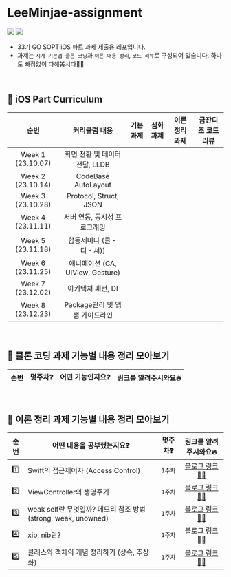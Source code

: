 # LeeMinjae-assignment
<img src="https://img.shields.io/badge/Swift-F05138?style=flat-square&logo=Swift&logoColor=white"/> <img src="https://img.shields.io/badge/Xcode-147EFB?style=flat-square&logo=Xcode&logoColor=white"/>
- 33기 GO SOPT iOS 파트 과제 제출용 레포입니다.
- 과제는 `시계 기본앱 클론 코딩`과 `이론 내용 정리`, `코드 리뷰`로 구성되어 있습니다. 하나도 빠짐없이 다해봅시다💪🏻

<br>

## 🍎 iOS Part Curriculum
  
| 순번 | 커리큘럼 내용 | 기본 과제 | 심화 과제 | 이론 정리 과제 | 금잔디 조 코드 리뷰 | 
| :--: | :--: | :--: | :--: | :--: | :--: | 
| Week 1 (23.10.07) | 화면 전환 및 데이터 전달, LLDB |
| Week 2 (23.10.14) | CodeBase AutoLayout  |
| Week 3 (23.10.28) | Protocol, Struct, JSON |
| Week 4 (23.11.11) | 서버 연동, 동시성 프로그래밍 | 
| Week 5 (23.11.18) | 합동세미나 (클・디・서)) |
| Week 6 (23.11.25) |  애니메이션 (CA, UIView, Gesture) |
| Week 7 (23.12.02) | 아키텍쳐 패턴, DI |
| Week 8 (23.12.23) | Package관리 및 앱잼 가이드라인 |

<br>

## 🍏 클론 코딩 과제 기능별 내용 정리 모아보기

| 순번 | 몇주차❓ | 어떤 기능인지요❓ | 링크를 알려주시와요🔥 |
| :--: | :--: | :--: | :--: |

<br>

## 🍏 이론 정리 과제 기능별 내용 정리 모아보기
| 순번 | 어떤 내용을 공부했는지요❓ | 몇주차❓ | 링크를 알려주시와요🔥 |
| :--: | -- | :--: | :--: |
| 1️⃣ | Swift의 접근제어자 (Access Control) | `1주차` | [블로그 링크✌🏻](https://mini-min-dev.tistory.com/73) |
| 2️⃣ | ViewController의 생명주기 | `1주차` | [블로그 링크✌🏻](https://mini-min-dev.tistory.com/33) |
| 3️⃣ | weak self란 무엇일까? 메모리 참조 방법(strong, weak, unowned) | `1주차` | [블로그 링크✌🏻](https://mini-min-dev.tistory.com/83) |
| 4️⃣ | xib, nib란? | `1주차` | [블로그 링크✌🏻](https://mini-min-dev.tistory.com/214) |
| 5️⃣ | 클래스와 객체의 개념 정리하기 (상속, 추상화) | `1주차` | [블로그 링크✌🏻](https://mini-min-dev.tistory.com/117) |


